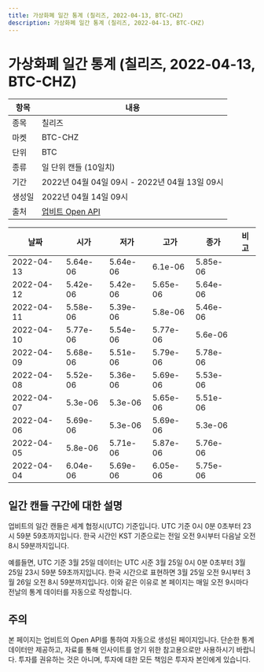 ```yaml
---
title: 가상화폐 일간 통계 (칠리즈, 2022-04-13, BTC-CHZ)
description: 가상화폐 일간 통계 (칠리즈, 2022-04-13, BTC-CHZ)
---
```



가상화폐 일간 통계 (칠리즈, 2022-04-13, BTC-CHZ)
===

|항목|내용|
|--|--|
|종목|칠리즈|
|마켓|BTC-CHZ|
|단위|BTC|
|종류|일 단위 캔들 (10일치)|
|기간|2022년 04월 04일 09시 - 2022년 04월 13일 09시|
|생성일|2022년 04월 14일 09시|
|출처|[업비트 Open API](https://docs.upbit.com)|


|날짜|시가|저가|고가|종가|비고|
|--|--|--|--|--|--|
|2022-04-13|5.64e-06|5.64e-06|6.1e-06|5.85e-06|    |
|2022-04-12|5.42e-06|5.42e-06|5.65e-06|5.64e-06|    |
|2022-04-11|5.58e-06|5.39e-06|5.8e-06|5.46e-06|    |
|2022-04-10|5.77e-06|5.54e-06|5.77e-06|5.6e-06|    |
|2022-04-09|5.68e-06|5.51e-06|5.79e-06|5.78e-06|    |
|2022-04-08|5.52e-06|5.36e-06|5.69e-06|5.53e-06|    |
|2022-04-07|5.3e-06|5.3e-06|5.65e-06|5.51e-06|    |
|2022-04-06|5.69e-06|5.3e-06|5.69e-06|5.3e-06|    |
|2022-04-05|5.8e-06|5.71e-06|5.87e-06|5.76e-06|    |
|2022-04-04|6.04e-06|5.69e-06|6.05e-06|5.75e-06|    |


일간 캔들 구간에 대한 설명
---


업비트의 일간 캔들은 세계 협정시(UTC) 기준입니다. 
UTC 기준 0시 0분 0초부터 23시 59분 59초까지입니다. 
한국 시간인 KST 기준으로는 전일 오전 9시부터 다음날 오전 8시 59분까지입니다. 


예를들면, UTC 기준 3월 25일 데이터는 UTC 시준 3월 25일 0시 0분 0초부터 3월 25일 23시 59분 59초까지입니다. 
한국 시간으로 표현하면 3월 25일 오전 9시부터 3월 26일 오전 8시 59분까지입니다. 
이와 같은 이유로 본 페이지는 매일 오전 9시마다 전날의 통계 데이터를 자동으로 작성합니다. 


주의
---


본 페이지는 업비트의 Open API를 통하여 자동으로 생성된 페이지입니다. 
단순한 통계 데이터만 제공하고, 자료를 통해 인사이트를 얻기 위한 참고용으로만 사용하시기 바랍니다. 
투자를 권유하는 것은 아니며, 투자에 대한 모든 책임은 투자자 본인에게 있습니다. 
